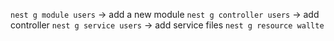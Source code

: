 `nest g module users` -> add a new module
`nest g controller users` -> add controller
`nest g service users` -> add service files
`nest g resource wallte`
